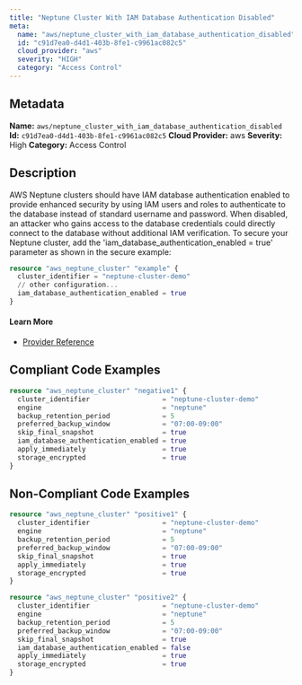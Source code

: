 ```yaml
---
title: "Neptune Cluster With IAM Database Authentication Disabled"
meta:
  name: "aws/neptune_cluster_with_iam_database_authentication_disabled"
  id: "c91d7ea0-d4d1-403b-8fe1-c9961ac082c5"
  cloud_provider: "aws"
  severity: "HIGH"
  category: "Access Control"
---
```

## Metadata
**Name:** `aws/neptune_cluster_with_iam_database_authentication_disabled`
**Id:** `c91d7ea0-d4d1-403b-8fe1-c9961ac082c5`
**Cloud Provider:** aws
**Severity:** High
**Category:** Access Control
## Description
AWS Neptune clusters should have IAM database authentication enabled to provide enhanced security by using IAM users and roles to authenticate to the database instead of standard username and password. When disabled, an attacker who gains access to the database credentials could directly connect to the database without additional IAM verification. To secure your Neptune cluster, add the 'iam_database_authentication_enabled = true' parameter as shown in the secure example:

```terraform
resource "aws_neptune_cluster" "example" {
  cluster_identifier = "neptune-cluster-demo"
  // other configuration...
  iam_database_authentication_enabled = true
}
```

#### Learn More

 - [Provider Reference](https://registry.terraform.io/providers/hashicorp/aws/latest/docs/resources/neptune_cluster#storage_encrypted)


## Compliant Code Examples
```terraform
resource "aws_neptune_cluster" "negative1" {
  cluster_identifier                  = "neptune-cluster-demo"
  engine                              = "neptune"
  backup_retention_period             = 5
  preferred_backup_window             = "07:00-09:00"
  skip_final_snapshot                 = true
  iam_database_authentication_enabled = true
  apply_immediately                   = true
  storage_encrypted                   = true
}

```
## Non-Compliant Code Examples
```terraform
resource "aws_neptune_cluster" "positive1" {
  cluster_identifier                  = "neptune-cluster-demo"
  engine                              = "neptune"
  backup_retention_period             = 5
  preferred_backup_window             = "07:00-09:00"
  skip_final_snapshot                 = true
  apply_immediately                   = true
  storage_encrypted                   = true
}

resource "aws_neptune_cluster" "positive2" {
  cluster_identifier                  = "neptune-cluster-demo"
  engine                              = "neptune"
  backup_retention_period             = 5
  preferred_backup_window             = "07:00-09:00"
  skip_final_snapshot                 = true
  iam_database_authentication_enabled = false
  apply_immediately                   = true
  storage_encrypted                   = true
}

```